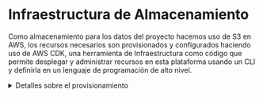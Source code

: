 
# Infraestructura de Almacenamiento

Como almacenamiento para los datos del proyecto hacemos uso de S3 en AWS, los recursos necesarios son provisionados y configurados haciendo uso de AWS CDK, una herramienta de Infraestructura como código que permite desplegar y administrar recursos en esta plataforma usando un CLI y definirla en un lenguaje de programación de alto nivel.


<details>

<summary> Detalles sobre el provisionamiento </summary>

### Provisionamiento de Bucket y Usuario para DVC con CDK

Si desea replicar el provisionamiento del bucket y el usuario con el AWS CDK para utlizar DVC, primero debe contar con algunos prerequisitos:
1. Acceso a una cuenta de AWS con permisos para crear recursos
2. Instalación del CLI de AWS
3. Instalación node.js
4. Instalación de python, pip y virtualenv

Una vez se cuente con dichos prerequisitos, la documentación recomienda instalar el CLI de AWS CDK de manera global con el npm, el manejador de paquetes de node.js con el siguiente comando:

```
npm install -g aws-cdk
```

Luego, ubicado en la carpeta `./storage_infrastructure` del proyecto, necesita el siguiente comando para desplegar una serie de recursos en su cuenta de AWS que soportan el CDK. Por defecto se utilizarán las credenciales configuradas en el perfil `default` para el CLI de AWS.

```
cdk bootstrap
```

Puede probar la generación del Stack de CloudFormation (el servicio de Infraestructura como Código de AWS que usa el CDK internamente para desplegar los recursos) con el siguiente comando, que imprime la definición de esta infraestructura en la terminal

```
cdk synth
```

Finalmente, para desplegar esta infraestructura haga uso del siguiente comando:

```
cdk deploy
```

Es posible que en la terminal se le solicite confirmación para desplegar estos recursos ya que incluyen permisos sobre los mismos.

Otro beneficio de la infraestructura como código es que facilita eliminar los recursos que se provisionan en este stack con el siguiente comando.

```
cdk destroy
```

</details>
